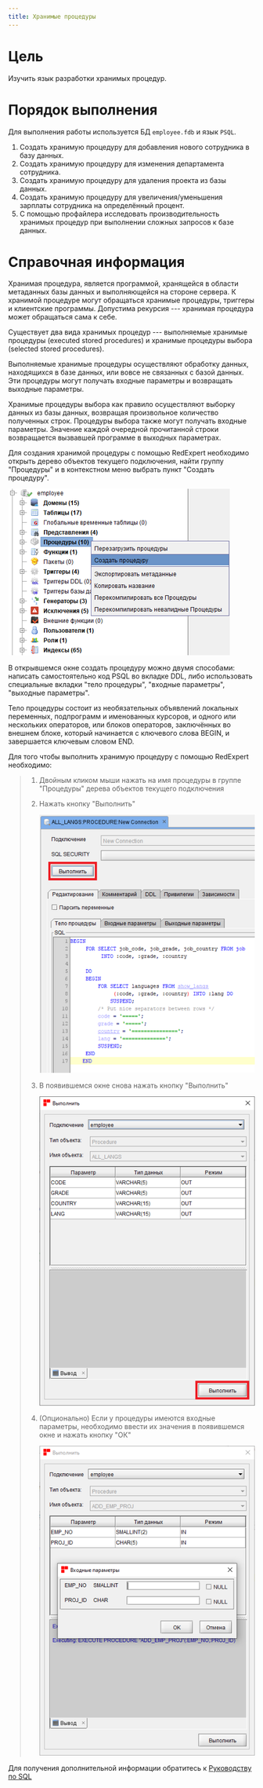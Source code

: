 ```yaml
---
title: Хранимые процедуры
---
```


# Цель

Изучить язык разработки хранимых процедур.

# Порядок выполнения

Для выполнения работы используется БД `employee.fdb` и язык
`PSQL`.

1.  Создать хранимую процедуру для добавления нового сотрудника в базу
    данных.
2.  Создать хранимую процедуру для изменения департамента сотрудника.
3.  Создать хранимую процедуру для удаления проекта из базы данных.
4.  Создать хранимую процедуру для увеличения/уменьшения зарплаты
    сотрудника на определённый процент.
5.  С помощью профайлера исследовать производительность хранимых
    процедур при выполнении сложных запросов к базе данных.

# Справочная информация

Хранимая процедура, является программой, хранящейся в области метаданных
базы данных и выполняющейся на стороне сервера. К хранимой процедуре
могут обращаться хранимые процедуры, триггеры и клиентские программы.
Допустима рекурсия --- хранимая процедура может обращаться сама к себе.

Существует два вида хранимых процедур --- выполняемые хранимые процедуры
(executed stored procedures) и хранимые процедуры выбора (selected
stored procedures).

Выполняемые хранимые процедуры осуществляют обработку данных,
находящихся в базе данных, или вовсе не связанных с базой данных. Эти
процедуры могут получать входные параметры и возвращать выходные
параметры.

Хранимые процедуры выбора как правило осуществляют выборку данных из
базы данных, возвращая произвольное количество полученных строк.
Процедуры выбора также могут получать входные параметры. Значение каждой
очередной прочитанной строки возвращается вызвавшей программе в выходных
параметрах.

Для создания хранимой процедуры с помощью RedExpert необходимо открыть
дерево объектов текущего подключения, найти группу \"Процедуры\" и в
контекстном меню выбрать пункт \"Создать процедуру\".

![image](img/procedure/create_procedure.png)

В открывшемся окне создать процедуру можно двумя способами: написать
самостоятельно код PSQL во вкладке DDL, либо использовать специальные
вкладки \"тело процедуры\", \"входные параметры\", \"выходные
параметры\".

Тело процедуры состоит из необязательных объявлений локальных
переменных, подпрограмм и именованных курсоров, и одного или нескольких
операторов, или блоков операторов, заключённых во внешнем блоке, который
начинается с ключевого слова BEGIN, и завершается ключевым словом END.

Для того чтобы выполнить хранимую процедуру с помощью RedExpert
необходимо:

> 1.  Двойным кликом мыши нажать на имя процедуры в группе \"Процедуры\"
>     дерева объектов текущего подключения
>
> 2.  Нажать кнопку \"Выполнить\"
>
>     ![image](img/procedure/tab_procedure.png)
>
> 3.  В появившемся окне снова нажать кнопку \"Выполнить\"
>
>     ![image](img/procedure/execute_procedure.png)
>
> 4.  (Опционально) Если у процедуры имеются входные параметры,
>     необходимо ввести их значения в появившемся окне и нажать кнопку
>     \"ОК\"
>
>     ![image](img/procedure/input_parameters.png)

Для получения дополнительной информации обратитесь к [Руководству по
SQL](https://reddatabase.ru/ru/documentation/)
